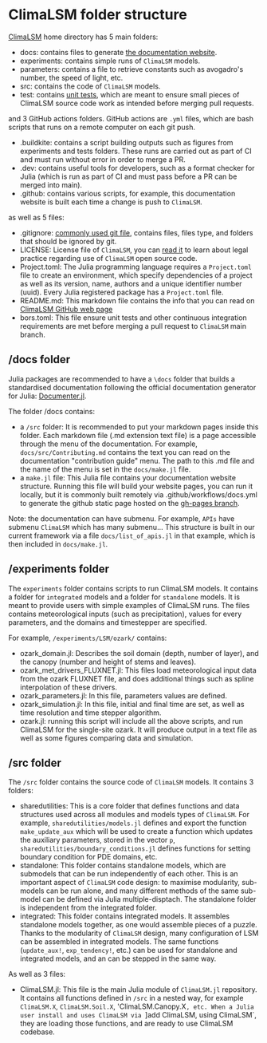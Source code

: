 # ClimaLSM folder structure

[ClimaLSM](https://github.com/CliMA/ClimaLSM.jl) home directory has 5 main folders:

- docs: contains files to generate [the documentation website](clima.github.io/ClimaLSM.jl/).  
- experiments: contains simple runs of `ClimaLSM` models. 
- parameters: contains a file to retrieve constants such as avogadro's number, the speed of light, etc. 
- src: contains the code of `ClimaLSM` models. 
- test: contains [unit tests](https://en.wikipedia.org/wiki/Unit_testing), which are meant to ensure small pieces of ClimaLSM source code work as intended before merging pull requests.

and 3 GitHub actions folders. GitHub actions are `.yml` files, which are bash scripts that runs on a remote computer on each git push. 
- .buildkite: contains a script building outputs such as figures from experiments and tests folders. These runs are carried out as part of CI and must run without error in order to merge a PR. 
- .dev: contains useful tools for developers, such as a format checker for Julia (which is run as part of CI and must pass before a PR can be merged into main). 
- .github: contains various scripts, for example, this documentation website is built each time a change is push to `ClimaLSM`. 

as well as 5 files:
- .gitignore: [commonly used git file](https://git-scm.com/docs/gitignore), contains files, files type, and folders that should be ignored by git. 
- LICENSE: License file of `ClimaLSM`, you can [read it](https://github.com/CliMA/ClimaLSM.jl/blob/main/LICENSE) to learn about legal practice regarding use of `ClimaLSM` open source code. 
- Project.toml: The Julia programming language requires a `Project.toml` file to create an environment, which specify dependencies of a project as well as its version, name, authors and a unique identifier number (uuid). Every Julia registered package has a `Project.toml` file. 
- README.md: This markdown file contains the info that you can read on [ClimaLSM GitHub web page](https://github.com/CliMA/ClimaLSM.jl)
- bors.toml: This file ensure unit tests and other continuous integration requirements are met before merging a pull request to `ClimaLSM` main branch. 

## /docs folder

Julia packages are recommended to have a `\docs` folder that builds a standardised documentation following the official documentation generator for Julia: [Documenter.jl](https://documenter.juliadocs.org/stable/).

The folder /docs contains:
- a `/src` folder: It is recommended to put your markdown pages inside this folder. Each markdown file (.md extension text file) is a page accessible through the menu of the documentation. For example, `docs/src/Contributing.md` contains the text you can read on the documentation "contribution guide" menu. The path to this .md file and the name of the menu is set in the `docs/make.jl` file. 
- a `make.jl` file: This Julia file contains your documentation website structure. Running this file will build your website pages, you can run it locally, but it is commonly built remotely via .github/workflows/docs.yml to generate the github static page hosted on the [gh-pages branch](https://github.com/CliMA/ClimaLSM.jl/tree/gh-pages). 

Note: the documentation can have submenu. For example, `APIs` have submenu `ClimaLSM` which has many submenu... This structure is built in our current framework via a file `docs/list_of_apis.jl` in that example, which is then included in `docs/make.jl`.   

## /experiments folder

The `experiments` folder contains scripts to run ClimaLSM models. It contains a folder for `integrated` models and a folder for `standalone` models. It is meant to provide users with simple examples of ClimaLSM runs. The files contains meteorological inputs (such as precipitation), values for every parameters, and the domains and timestepper are specified. 

For example, `/experiments/LSM/ozark/` contains:
- ozark_domain.jl: Describes the soil domain (depth, number of layer), and the canopy (number and height of stems and leaves).
- ozark_met_drivers_FLUXNET.jl: This files load meteorological input data from the ozark FLUXNET file, and does additional things such as spline interpolation of these drivers.
- ozark_parameters.jl: In this file, parameters values are defined. 
- ozark_simulation.jl: In this file, initial and final time are set, as well as time resolution and time stepper algorithm. 
- ozark.jl: running this script will include all the above scripts, and run ClimaLSM for the single-site ozark. It will produce output in a text file as well as some figures comparing data and simulation.

## /src folder

The `/src` folder contains the source code of `ClimaLSM` models. It contains 3 folders:
- sharedutilities: This is a core folder that defines functions and data structures used across all modules and models types of `ClimaLSM`. For example, `sharedutilities/models.jl` defines and export the function `make_update_aux` which will be used to create a function which updates the auxiliary parameters, stored in the vector `p`, `sharedutilities/boundary_conditions.jl` defines functions for setting boundary condition for PDE domains, etc.
- standalone: This folder contains standalone models, which are submodels that can be run independently of each other. This is an important aspect of `ClimaLSM` code design: to maximise modularity, sub-models can be run alone, and many different methods of the same sub-model can be defined via Julia multiple-disptach. The standalone folder is independent from the integrated folder. 
- integrated: This folder contains integrated models. It assembles standalone models together, as one would assemble pieces of a puzzle. Thanks to the modularity of `ClimaLSM` design, many configuration of LSM can be assembled in integrated models. The same functions (`update_aux!`, `exp_tendency!`, etc.) can be used for standalone and integrated models, and an can be stepped  in the same way.

As well as 3 files:
- ClimaLSM.jl: This file is the main Julia module of `ClimaLSM.jl` repository. It contains all functions defined in `/src` in a nested way, for example `ClimaLSM.X`, `ClimaLSM.Soil.X`, 'ClimaLSM.Canopy.X`, etc. When a Julia user install and uses ClimaLSM via `]add ClimaLSM, using ClimaLSM`, they are loading those functions, and are ready to use ClimaLSM codebase. 
